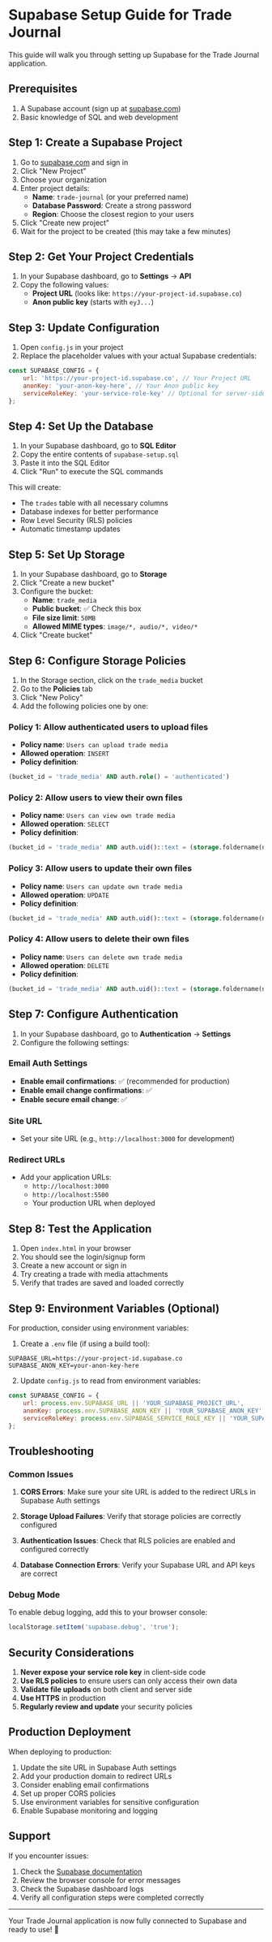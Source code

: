 # Supabase Setup Guide for Trade Journal

This guide will walk you through setting up Supabase for the Trade Journal application.

## Prerequisites

1. A Supabase account (sign up at [supabase.com](https://supabase.com))
2. Basic knowledge of SQL and web development

## Step 1: Create a Supabase Project

1. Go to [supabase.com](https://supabase.com) and sign in
2. Click "New Project"
3. Choose your organization
4. Enter project details:
   - **Name**: `trade-journal` (or your preferred name)
   - **Database Password**: Create a strong password
   - **Region**: Choose the closest region to your users
5. Click "Create new project"
6. Wait for the project to be created (this may take a few minutes)

## Step 2: Get Your Project Credentials

1. In your Supabase dashboard, go to **Settings** → **API**
2. Copy the following values:
   - **Project URL** (looks like: `https://your-project-id.supabase.co`)
   - **Anon public key** (starts with `eyJ...`)

## Step 3: Update Configuration

1. Open `config.js` in your project
2. Replace the placeholder values with your actual Supabase credentials:

```javascript
const SUPABASE_CONFIG = {
    url: 'https://your-project-id.supabase.co', // Your Project URL
    anonKey: 'your-anon-key-here', // Your Anon public key
    serviceRoleKey: 'your-service-role-key' // Optional for server-side operations
};
```

## Step 4: Set Up the Database

1. In your Supabase dashboard, go to **SQL Editor**
2. Copy the entire contents of `supabase-setup.sql`
3. Paste it into the SQL Editor
4. Click "Run" to execute the SQL commands

This will create:
- The `trades` table with all necessary columns
- Database indexes for better performance
- Row Level Security (RLS) policies
- Automatic timestamp updates

## Step 5: Set Up Storage

1. In your Supabase dashboard, go to **Storage**
2. Click "Create a new bucket"
3. Configure the bucket:
   - **Name**: `trade_media`
   - **Public bucket**: ✅ Check this box
   - **File size limit**: `50MB`
   - **Allowed MIME types**: `image/*, audio/*, video/*`
4. Click "Create bucket"

## Step 6: Configure Storage Policies

1. In the Storage section, click on the `trade_media` bucket
2. Go to the **Policies** tab
3. Click "New Policy"
4. Add the following policies one by one:

### Policy 1: Allow authenticated users to upload files
- **Policy name**: `Users can upload trade media`
- **Allowed operation**: `INSERT`
- **Policy definition**:
```sql
(bucket_id = 'trade_media' AND auth.role() = 'authenticated')
```

### Policy 2: Allow users to view their own files
- **Policy name**: `Users can view own trade media`
- **Allowed operation**: `SELECT`
- **Policy definition**:
```sql
(bucket_id = 'trade_media' AND auth.uid()::text = (storage.foldername(name))[1])
```

### Policy 3: Allow users to update their own files
- **Policy name**: `Users can update own trade media`
- **Allowed operation**: `UPDATE`
- **Policy definition**:
```sql
(bucket_id = 'trade_media' AND auth.uid()::text = (storage.foldername(name))[1])
```

### Policy 4: Allow users to delete their own files
- **Policy name**: `Users can delete own trade media`
- **Allowed operation**: `DELETE`
- **Policy definition**:
```sql
(bucket_id = 'trade_media' AND auth.uid()::text = (storage.foldername(name))[1])
```

## Step 7: Configure Authentication

1. In your Supabase dashboard, go to **Authentication** → **Settings**
2. Configure the following settings:

### Email Auth Settings
- **Enable email confirmations**: ✅ (recommended for production)
- **Enable email change confirmations**: ✅
- **Enable secure email change**: ✅

### Site URL
- Set your site URL (e.g., `http://localhost:3000` for development)

### Redirect URLs
- Add your application URLs:
  - `http://localhost:3000`
  - `http://localhost:5500`
  - Your production URL when deployed

## Step 8: Test the Application

1. Open `index.html` in your browser
2. You should see the login/signup form
3. Create a new account or sign in
4. Try creating a trade with media attachments
5. Verify that trades are saved and loaded correctly

## Step 9: Environment Variables (Optional)

For production, consider using environment variables:

1. Create a `.env` file (if using a build tool):
```
SUPABASE_URL=https://your-project-id.supabase.co
SUPABASE_ANON_KEY=your-anon-key-here
```

2. Update `config.js` to read from environment variables:
```javascript
const SUPABASE_CONFIG = {
    url: process.env.SUPABASE_URL || 'YOUR_SUPABASE_PROJECT_URL',
    anonKey: process.env.SUPABASE_ANON_KEY || 'YOUR_SUPABASE_ANON_KEY',
    serviceRoleKey: process.env.SUPABASE_SERVICE_ROLE_KEY || 'YOUR_SUPABASE_SERVICE_ROLE_KEY'
};
```

## Troubleshooting

### Common Issues

1. **CORS Errors**: Make sure your site URL is added to the redirect URLs in Supabase Auth settings

2. **Storage Upload Failures**: Verify that storage policies are correctly configured

3. **Authentication Issues**: Check that RLS policies are enabled and configured correctly

4. **Database Connection Errors**: Verify your Supabase URL and API keys are correct

### Debug Mode

To enable debug logging, add this to your browser console:
```javascript
localStorage.setItem('supabase.debug', 'true');
```

## Security Considerations

1. **Never expose your service role key** in client-side code
2. **Use RLS policies** to ensure users can only access their own data
3. **Validate file uploads** on both client and server side
4. **Use HTTPS** in production
5. **Regularly review and update** your security policies

## Production Deployment

When deploying to production:

1. Update the site URL in Supabase Auth settings
2. Add your production domain to redirect URLs
3. Consider enabling email confirmations
4. Set up proper CORS policies
5. Use environment variables for sensitive configuration
6. Enable Supabase monitoring and logging

## Support

If you encounter issues:

1. Check the [Supabase documentation](https://supabase.com/docs)
2. Review the browser console for error messages
3. Check the Supabase dashboard logs
4. Verify all configuration steps were completed correctly

---

Your Trade Journal application is now fully connected to Supabase and ready to use! 🎉 